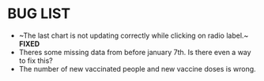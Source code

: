 # BUG LIST

- ~The last chart is not updating correctly while clicking on radio label.~ **FIXED**
- Theres some missing data from before january 7th. Is there even a way to fix this?
- The number of new vaccinated people and new vaccine doses is wrong.
